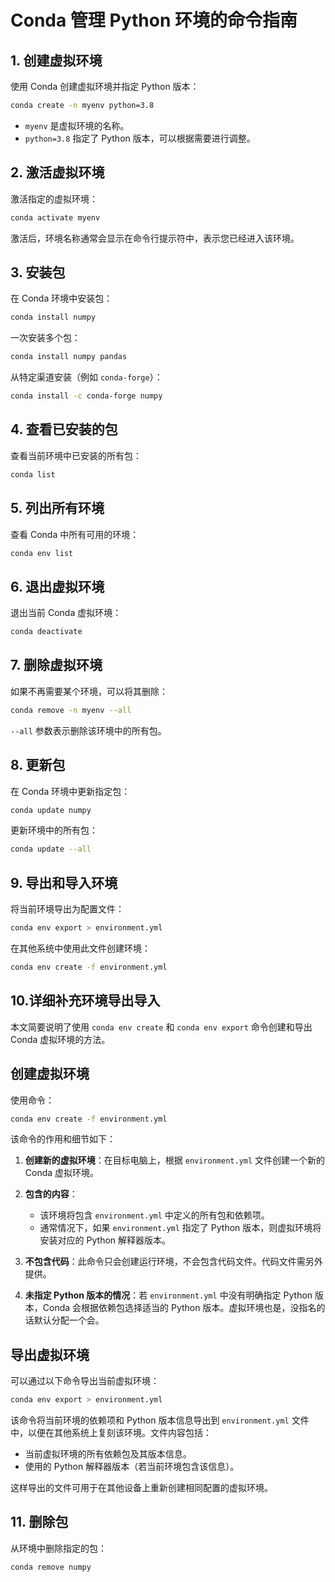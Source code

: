 
# Conda 管理 Python 环境的命令指南

## 1. 创建虚拟环境

使用 Conda 创建虚拟环境并指定 Python 版本：

```bash
conda create -n myenv python=3.8
```

- `myenv` 是虚拟环境的名称。
- `python=3.8` 指定了 Python 版本，可以根据需要进行调整。

## 2. 激活虚拟环境

激活指定的虚拟环境：

```bash
conda activate myenv
```

激活后，环境名称通常会显示在命令行提示符中，表示您已经进入该环境。

## 3. 安装包

在 Conda 环境中安装包：

```bash
conda install numpy
```

一次安装多个包：

```bash
conda install numpy pandas
```

从特定渠道安装（例如 `conda-forge`）：

```bash
conda install -c conda-forge numpy
```

## 4. 查看已安装的包

查看当前环境中已安装的所有包：

```bash
conda list
```

## 5. 列出所有环境

查看 Conda 中所有可用的环境：

```bash
conda env list
```

## 6. 退出虚拟环境

退出当前 Conda 虚拟环境：

```bash
conda deactivate
```

## 7. 删除虚拟环境

如果不再需要某个环境，可以将其删除：

```bash
conda remove -n myenv --all
```

`--all` 参数表示删除该环境中的所有包。

## 8. 更新包

在 Conda 环境中更新指定包：

```bash
conda update numpy
```

更新环境中的所有包：

```bash
conda update --all
```

## 9. 导出和导入环境

将当前环境导出为配置文件：

```bash
conda env export > environment.yml
```

在其他系统中使用此文件创建环境：

```bash
conda env create -f environment.yml
```

## 10.详细补充环境导出导入
本文简要说明了使用 `conda env create` 和 `conda env export` 命令创建和导出 Conda 虚拟环境的方法。

## 创建虚拟环境

使用命令：

```bash
conda env create -f environment.yml
```

该命令的作用和细节如下：

1. **创建新的虚拟环境**：在目标电脑上，根据 `environment.yml` 文件创建一个新的 Conda 虚拟环境。
   
2. **包含的内容**：
   - 该环境将包含 `environment.yml` 中定义的所有包和依赖项。
   - 通常情况下，如果 `environment.yml` 指定了 Python 版本，则虚拟环境将安装对应的 Python 解释器版本。
   
3. **不包含代码**：此命令只会创建运行环境，不会包含代码文件。代码文件需另外提供。

4. **未指定 Python 版本的情况**：若 `environment.yml` 中没有明确指定 Python 版本，Conda 会根据依赖包选择适当的 Python 版本。虚拟环境也是，没指名的话默认分配一个会。

## 导出虚拟环境

可以通过以下命令导出当前虚拟环境：

```bash
conda env export > environment.yml
```

该命令将当前环境的依赖项和 Python 版本信息导出到 `environment.yml` 文件中，以便在其他系统上复刻该环境。文件内容包括：

- 当前虚拟环境的所有依赖包及其版本信息。
- 使用的 Python 解释器版本（若当前环境包含该信息）。

这样导出的文件可用于在其他设备上重新创建相同配置的虚拟环境。

## 11. 删除包

从环境中删除指定的包：

```bash
conda remove numpy
```


